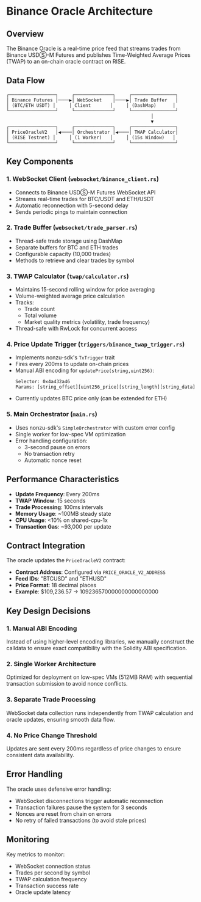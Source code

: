 # Binance Oracle Architecture

## Overview

The Binance Oracle is a real-time price feed that streams trades from Binance USDⓈ-M Futures and publishes Time-Weighted Average Prices (TWAP) to an on-chain oracle contract on RISE.

## Data Flow

```
┌─────────────────┐     ┌──────────────┐     ┌────────────────┐
│ Binance Futures │────▶│ WebSocket    │────▶│ Trade Buffer   │
│ (BTC/ETH USDT) │     │ Client       │     │ (DashMap)      │
└─────────────────┘     └──────────────┘     └────────────────┘
                                                     │
                                                     ▼
┌─────────────────┐     ┌──────────────┐     ┌────────────────┐
│ PriceOracleV2   │◀────│ Orchestrator │◀────│ TWAP Calculator│
│ (RISE Testnet) │     │ (1 Worker)   │     │ (15s Window)   │
└─────────────────┘     └──────────────┘     └────────────────┘
```

## Key Components

### 1. WebSocket Client (`websocket/binance_client.rs`)
- Connects to Binance USDⓈ-M Futures WebSocket API
- Streams real-time trades for BTC/USDT and ETH/USDT
- Automatic reconnection with 5-second delay
- Sends periodic pings to maintain connection

### 2. Trade Buffer (`websocket/trade_parser.rs`)
- Thread-safe trade storage using DashMap
- Separate buffers for BTC and ETH trades
- Configurable capacity (10,000 trades)
- Methods to retrieve and clear trades by symbol

### 3. TWAP Calculator (`twap/calculator.rs`)
- Maintains 15-second rolling window for price averaging
- Volume-weighted average price calculation
- Tracks:
  - Trade count
  - Total volume
  - Market quality metrics (volatility, trade frequency)
- Thread-safe with RwLock for concurrent access

### 4. Price Update Trigger (`triggers/binance_twap_trigger.rs`)
- Implements nonzu-sdk's `TxTrigger` trait
- Fires every 200ms to update on-chain prices
- Manual ABI encoding for `updatePrice(string,uint256)`:
  ```
  Selector: 0x4a432a46
  Params: [string_offset][uint256_price][string_length][string_data]
  ```
- Currently updates BTC price only (can be extended for ETH)

### 5. Main Orchestrator (`main.rs`)
- Uses nonzu-sdk's `SimpleOrchestrator` with custom error config
- Single worker for low-spec VM optimization
- Error handling configuration:
  - 3-second pause on errors
  - No transaction retry
  - Automatic nonce reset

## Performance Characteristics

- **Update Frequency**: Every 200ms
- **TWAP Window**: 15 seconds
- **Trade Processing**: 100ms intervals
- **Memory Usage**: ~100MB steady state
- **CPU Usage**: <10% on shared-cpu-1x
- **Transaction Gas**: ~93,000 per update

## Contract Integration

The oracle updates the `PriceOracleV2` contract:
- **Contract Address**: Configured via `PRICE_ORACLE_V2_ADDRESS`
- **Feed IDs**: "BTCUSD" and "ETHUSD"
- **Price Format**: 18 decimal places
- **Example**: $109,236.57 → 109236570000000000000000

## Key Design Decisions

### 1. Manual ABI Encoding
Instead of using higher-level encoding libraries, we manually construct the calldata to ensure exact compatibility with the Solidity ABI specification.

### 2. Single Worker Architecture
Optimized for deployment on low-spec VMs (512MB RAM) with sequential transaction submission to avoid nonce conflicts.

### 3. Separate Trade Processing
WebSocket data collection runs independently from TWAP calculation and oracle updates, ensuring smooth data flow.

### 4. No Price Change Threshold
Updates are sent every 200ms regardless of price changes to ensure consistent data availability.

## Error Handling

The oracle uses defensive error handling:
- WebSocket disconnections trigger automatic reconnection
- Transaction failures pause the system for 3 seconds
- Nonces are reset from chain on errors
- No retry of failed transactions (to avoid stale prices)

## Monitoring

Key metrics to monitor:
- WebSocket connection status
- Trades per second by symbol
- TWAP calculation frequency
- Transaction success rate
- Oracle update latency